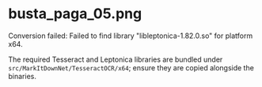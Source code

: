 # busta_paga_05.png

Conversion failed: Failed to find library "libleptonica-1.82.0.so" for platform x64.

The required Tesseract and Leptonica libraries are bundled under `src/MarkItDownNet/TesseractOCR/x64`; ensure they are copied alongside the binaries.
